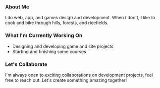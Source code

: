 <!-- Hey there! Welcome to my GitHub profile -->

### About Me

I do web, app, and games design and development. When I don't, I like to cook and bike through hills, forests, and ricefields. 


### What I'm Currently Working On

- Designing and developing game and site projects
- Starting and finishing some courses

### Let's Collaborate

I'm always open to exciting collaborations on development projects, feel free to reach out. Let's create something amazing together!


